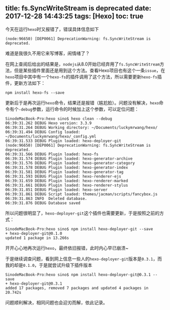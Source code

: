 title: fs.SyncWriteStream is deprecated
date: 2017-12-28 14:43:25
tags: [Hexo]
toc: true
---
今天在运行`hexo`时又报错了，错误具体信息如下

```
(node:96650) [DEP0061] DeprecationWarning: fs.SyncWriteStream is deprecated.
```
<!-- more -->

难道是我很久不用它来写博客，闹情绪了？

在网上查阅后给出的结果是，`nodejs`从8.0开始已经弃用了`fs.SyncWriteStream`方法，但是某些插件里面还是用到这个方法。查看Hexo项目也有这个一条`issue`，在`hexo`项目中其中有一个`hexo-fs`的插件调用了这个方法，所以需要更新`hexo-fs`插件，更新方法如下：

```
npm install hexo-fs --save
```

更新后于是再次运行`hexo`命令，结果还是报错（尴尬脸）。问题没有解决，`hexo`命令有个`-debug`参数，运行命令的时候加上这个参数，可以定位问题：

```
SinodeMacBook-Pro:hexo sino$ hexo clean --debug
06:39:31.262 DEBUG Hexo version: 3.3.9
06:39:31.264 DEBUG Working directory: ~/Documents/luckymrwang/hexo/
06:39:31.494 DEBUG Config loaded: ~/Documents/luckymrwang/hexo/_config.yml
06:39:31.533 DEBUG Plugin loaded: hexo-deployer-git
(node:96650) [DEP0061] DeprecationWarning: fs.SyncWriteStream is deprecated.
06:39:31.566 DEBUG Plugin loaded: hexo-fs
06:39:31.574 DEBUG Plugin loaded: hexo-generator-archive
06:39:31.576 DEBUG Plugin loaded: hexo-generator-category
06:39:31.578 DEBUG Plugin loaded: hexo-generator-index
06:39:31.581 DEBUG Plugin loaded: hexo-generator-tag
06:39:31.593 DEBUG Plugin loaded: hexo-renderer-ejs
06:39:31.659 DEBUG Plugin loaded: hexo-renderer-marked
06:39:31.661 DEBUG Plugin loaded: hexo-renderer-stylus
06:39:31.851 DEBUG Plugin loaded: hexo-server
06:39:31.861 DEBUG Script loaded: themes/jacman/scripts/fancybox.js
06:39:31.863 INFO  Deleted database.
06:39:31.876 DEBUG Database saved
```

所以问题很明显了，`hexo-deployer-git`这个插件也需要更新，于是按照之前的方式：

```
SinodeMacBook-Pro:hexo sino$ npm install hexo-deployer-git --save
+ hexo-deployer-git@0.1.0
updated 1 package in 13.266s
```
开开心心地再次运行`hexo`，最终依旧报错，此时内心早已崩溃~

于是继续调查问题，看到网上信息一些人的`hexo-deployer-git`版本是`0.3.1`，而我的却是`0.1.0`，于是就尝试升级下插件版本

```
SinodeMacBook-Pro:hexo sino$ npm install hexo-deployer-git@0.3.1 --save
+ hexo-deployer-git@0.3.1
added 17 packages, removed 7 packages and updated 4 packages in 20.742s

```

问题顺利解决，相同问题也会迎刃而解，依此记录。